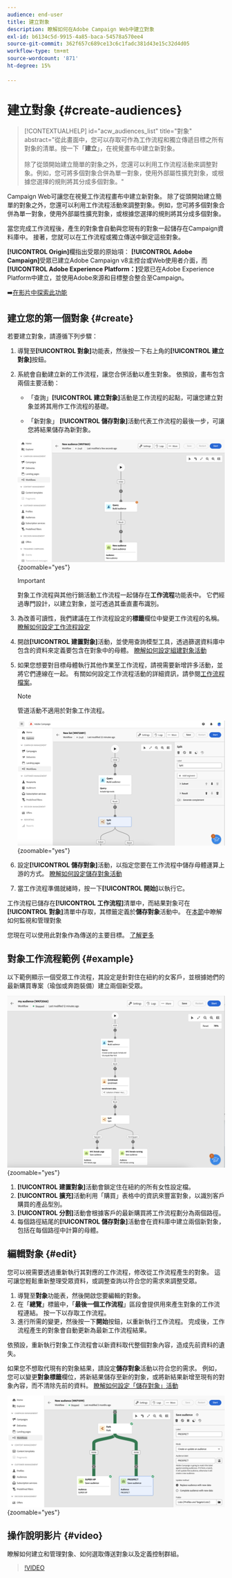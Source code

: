 ```yaml
---
audience: end-user
title: 建立對象
description: 瞭解如何在Adobe Campaign Web中建立對象
exl-id: b6134c5d-9915-4a85-baca-54578a570ee4
source-git-commit: 362f657c689ce13c6c1fadc381d43e15c32d4d05
workflow-type: tm+mt
source-wordcount: '871'
ht-degree: 15%

---
```


# 建立對象 {#create-audiences}

>[!CONTEXTUALHELP]
>id="acw_audiences_list"
>title="對象"
>abstract="從此畫面中，您可以存取可作為工作流程和獨立傳遞目標之所有對象的清單。按一下「**建立**」，在視覺畫布中建立新對象。<br/><br/>除了從頭開始建立簡單的對象之外，您還可以利用工作流程活動來調整對象。例如，您可將多個對象合併為單一對象，使用外部屬性擴充對象，或根據您選擇的規則將其分成多個對象。"

<!--
[!CONTEXTUALHELP]
>id="acw_audiences_create_settings"
>title="Audience settings"
>abstract="Enter the name of the audience and additional options, then click the **Create Audience** button."-->

Campaign Web可讓您在視覺工作流程畫布中建立新對象。 除了從頭開始建立簡單的對象之外，您還可以利用工作流程活動來調整對象。例如，您可將多個對象合併為單一對象，使用外部屬性擴充對象，或根據您選擇的規則將其分成多個對象。

當您完成工作流程後，產生的對象會自動與您現有的對象一起儲存在Campaign資料庫中。 接著，您就可以在工作流程或獨立傳送中鎖定這些對象。

**[!UICONTROL Origin]**&#x200B;欄指出受眾的原始項： **[!UICONTROL Adobe Campaign]**&#x200B;受眾已建立Adobe Campaign v8主控台或Web使用者介面，而&#x200B;**[!UICONTROL Adobe Experience Platform：]**&#x200B;受眾已在Adobe Experience Platform中建立，並使用Adobe來源和目標整合整合至Campaign。

➡️[在影片中探索此功能](#video)

## 建立您的第一個對象 {#create}

若要建立對象，請遵循下列步驟：

1. 導覽至&#x200B;**[!UICONTROL 對象]**&#x200B;功能表，然後按一下右上角的&#x200B;**[!UICONTROL 建立對象]**&#x200B;按鈕。

1. 系統會自動建立新的工作流程，讓您合併活動以產生對象。 依預設，畫布包含兩個主要活動：

   * 「查詢」**[!UICONTROL 建立對象]**&#x200B;活動是工作流程的起點，可讓您建立對象並將其用作工作流程的基礎。

   * 「新對象」 **[!UICONTROL 儲存對象]**&#x200B;活動代表工作流程的最後一步，可讓您將結果儲存為新對象。

   ![](assets/create-audience-blank.png){zoomable="yes"}

   >[!IMPORTANT]
   >
   >對象工作流程與其他行銷活動工作流程一起儲存在&#x200B;**工作流程**&#x200B;功能表中。 它們經過專門設計，以建立對象，並可透過其垂直畫布識別。

1. 為改善可讀性，我們建議在工作流程設定的&#x200B;**標籤**&#x200B;欄位中變更工作流程的名稱。 [瞭解如何設定工作流程設定](../workflows/workflow-settings.md)

1. 開啟&#x200B;**[!UICONTROL 建置對象]**&#x200B;活動，並使用查詢模型工具，透過篩選資料庫中包含的資料來定義要包含在對象中的母體。 [瞭解如何設定組建對象活動](../workflows/activities/build-audience.md)

1. 如果您想要對目標母體執行其他作業至工作流程，請視需要新增許多活動，並將它們連線在一起。 有關如何設定工作流程活動的詳細資訊，請參閱[工作流程檔案](../workflows/activities/about-activities.md)。

   >[!NOTE]
   >
   >管道活動不適用於對象工作流程。

   ![](assets/audience-creation-canvas.png){zoomable="yes"}

1. 設定&#x200B;**[!UICONTROL 儲存對象]**&#x200B;活動，以指定您要在工作流程中儲存母體運算上游的方式。 [瞭解如何設定儲存對象活動](../workflows/activities/save-audience.md)

1. 當工作流程準備就緒時，按一下&#x200B;**[!UICONTROL 開始]**&#x200B;以執行它。

工作流程已儲存在&#x200B;**[!UICONTROL 工作流程]**&#x200B;清單中，而結果對象可在&#x200B;**[!UICONTROL 對象]**&#x200B;清單中存取，其標籤定義於&#x200B;**儲存對象**&#x200B;活動中。 在[本節](manage-audience.md)中瞭解如何監視和管理對象

您現在可以使用此對象作為傳送的主要目標。 [了解更多](add-audience.md)

## 對象工作流程範例 {#example}

以下範例顯示一個受眾工作流程，其設定是針對住在紐約的女客戶，並根據她們的最新購買專案（瑜伽或奔跑裝備）建立兩個新受眾。

![](assets/audiences-example.png){zoomable="yes"}

1. **[!UICONTROL 建置對象]**&#x200B;活動會鎖定住在紐約的所有女性設定檔。
1. **[!UICONTROL 擴充]**&#x200B;活動利用「購買」表格中的資訊來豐富對象，以識別客戶購買的產品型別。
1. **[!UICONTROL 分割]**&#x200B;活動會根據客戶的最新購買將工作流程劃分為兩個路徑。
1. 每個路徑結尾的&#x200B;**[!UICONTROL 儲存對象]**&#x200B;活動會在資料庫中建立兩個新對象，包括在每個路徑中計算的母體。

## 編輯對象 {#edit}

您可以視需要透過重新執行其對應的工作流程，修改從工作流程產生的對象。 這可讓您輕鬆重新整理受眾資料，或調整查詢以符合您的需求來調整受眾。

1. 導覽至&#x200B;**對象**&#x200B;功能表，然後開啟您要編輯的對象。
1. 在「**總覽**」標籤中，「**最後一個工作流程**」區段會提供用來產生對象的工作流程連結。 按一下以存取工作流程。
1. 進行所需的變更，然後按一下&#x200B;**開始**&#x200B;按鈕，以重新執行工作流程。 完成後，工作流程產生的對象會自動更新為最新工作流程結果。

依預設，重新執行對象工作流程會以新資料取代整個對象內容，造成先前資料的遺失。

如果您不想取代現有的對象結果，請設定&#x200B;**儲存對象**&#x200B;活動以符合您的需求。 例如，您可以變更&#x200B;**對象標籤**&#x200B;欄位，將新結果儲存至新的對象，或將新結果新增至現有的對象內容，而不清除先前的資料。 [瞭解如何設定「儲存對象」活動](../workflows/activities/save-audience.md)

![](assets/edit-audience-save.png){zoomable="yes"}

## 操作說明影片 {#video}

瞭解如何建立和管理對象、如何選取傳送對象以及定義控制群組。

>[!VIDEO](https://video.tv.adobe.com/v/3425861?quality=12)
